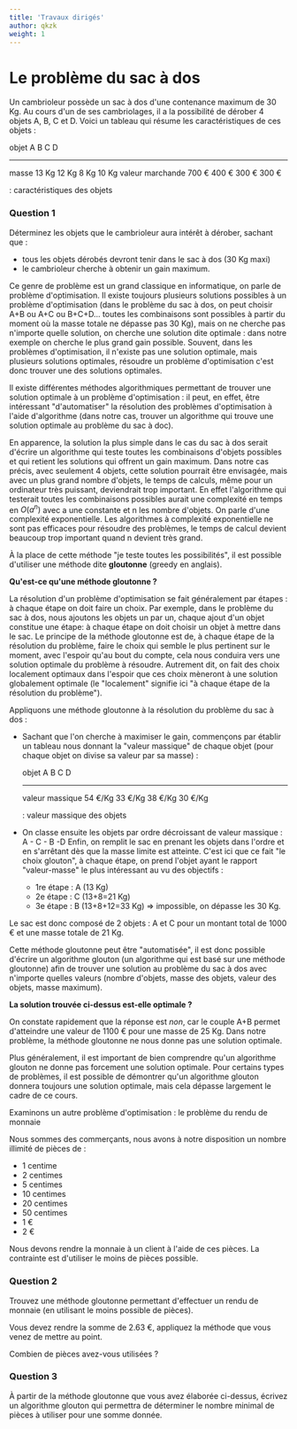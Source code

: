 ```yaml
---
title: 'Travaux dirigés'
author: qkzk
weight: 1
---
```


# Le problème du sac à dos

Un cambrioleur possède un sac à dos d'une contenance maximum de 30 Kg.
Au cours d'un de ses cambriolages, il a la possibilité de dérober 4
objets A, B, C et D. Voici un tableau qui résume les caractéristiques de
ces objets :

  objet              A       B       C       D
  ------------------ ------- ------- ------- -------
  masse              13 Kg   12 Kg   8 Kg    10 Kg
  valeur marchande   700 €   400 €   300 €   300 €

  : caractéristiques des objets


### Question 1

Déterminez les objets que le cambrioleur aura intérêt à dérober, sachant
que :

* tous les objets dérobés devront tenir dans le sac à dos (30 Kg maxi)
* le cambrioleur cherche à obtenir un gain maximum.



Ce genre de problème est un grand classique en informatique, on parle de
problème d'optimisation. Il existe toujours plusieurs solutions
possibles à un problème d'optimisation (dans le problème du sac à dos,
on peut choisir A+B ou A+C ou B+C+D... toutes les combinaisons sont
possibles à partir du moment où la masse totale ne dépasse pas 30 Kg),
mais on ne cherche pas n'importe quelle solution, on cherche une
solution dite optimale : dans notre exemple on cherche le plus grand
gain possible. Souvent, dans les problèmes d'optimisation, il n'existe
pas une solution optimale, mais plusieurs solutions optimales, résoudre
un problème d'optimisation c'est donc trouver une des solutions
optimales.

Il existe différentes méthodes algorithmiques permettant de trouver une
solution optimale à un problème d'optimisation : il peut, en effet,
être intéressant "d'automatiser" la résolution des problèmes
d'optimisation à l'aide d'algorithme (dans notre cas, trouver un
algorithme qui trouve une solution optimale au problème du sac à doc).

En apparence, la solution la plus simple dans le cas du sac à dos serait
d'écrire un algorithme qui teste toutes les combinaisons d'objets
possibles et qui retient les solutions qui offrent un gain maximum. Dans
notre cas précis, avec seulement 4 objets, cette solution pourrait être
envisagée, mais avec un plus grand nombre d'objets, le temps de
calculs, même pour un ordinateur très puissant, deviendrait trop
important. En effet l'algorithme qui testerait toutes les combinaisons
possibles aurait une complexité en temps en $O(a^n)$ avec a une constante
et n les nombre d'objets. On parle d'une complexité exponentielle. Les
algorithmes à complexité exponentielle ne sont pas efficaces pour
résoudre des problèmes, le temps de calcul devient beaucoup trop
important quand n devient très grand.

À la place de cette méthode "je teste toutes les possibilités", il est
possible d'utiliser une méthode dite **gloutonne** (greedy en anglais).

**Qu'est-ce qu'une méthode gloutonne ?**

La résolution d'un problème d'optimisation se fait généralement par
étapes : à chaque étape on doit faire un choix. Par exemple, dans le
problème du sac à dos, nous ajoutons les objets un par un, chaque ajout
d'un objet constitue une étape: à chaque étape on doit choisir un objet
à mettre dans le sac. Le principe de la méthode gloutonne est de, à
chaque étape de la résolution du problème, faire le choix qui semble le
plus pertinent sur le moment, avec l'espoir qu'au bout du compte, cela
nous conduira vers une solution optimale du problème à résoudre.
Autrement dit, on fait des choix localement optimaux dans l'espoir que
ces choix mèneront à une solution globalement optimale (le
"localement" signifie ici "à chaque étape de la résolution du
problème").

Appliquons une méthode gloutonne à la résolution du problème du sac à
dos :

* Sachant que l'on cherche à maximiser le gain, commençons par
  établir un tableau nous donnant la "valeur massique" de chaque
  objet (pour chaque objet on divise sa valeur par sa masse) :

    objet             A         B         C         D
    ----------------- --------- --------- --------- ---------
    valeur massique   54 €/Kg   33 €/Kg   38 €/Kg   30 €/Kg

    : valeur massique des objets


* On classe ensuite les objets par ordre décroissant de valeur
  massique : A - C - B -D
  Enfin, on remplit le sac en prenant les objets dans l'ordre et en
  s'arrêtant dès que la masse limite est atteinte. C'est ici que ce
  fait "le choix glouton", à chaque étape, on prend l'objet ayant
  le rapport "valeur-masse" le plus intéressant au vu des objectifs :

  * 1re étape : A (13 Kg)
  * 2e étape : C (13+8=21 Kg)
  * 3e étape : B (13+8+12=33 Kg) =\> impossible, on dépasse les 30
      Kg.

Le sac est donc composé de 2 objets : A et C pour un montant total de
1000 € et une masse totale de 21 Kg.

Cette méthode gloutonne peut être "automatisée", il est donc possible
d'écrire un algorithme glouton (un algorithme qui est basé sur une
méthode gloutonne) afin de trouver une solution au problème du sac à dos
avec n'importe quelles valeurs (nombre d'objets, masse des objets,
valeur des objets, masse maximum).

**La solution trouvée ci-dessus est-elle optimale ?**

On constate rapidement que la réponse est _non_, car le couple A+B permet
d'atteindre une valeur de 1100 € pour une masse de 25 Kg. Dans notre
problème, la méthode gloutonne ne nous donne pas une solution optimale.

Plus généralement, il est important de bien comprendre qu'un
algorithme glouton ne donne pas forcement une solution optimale. Pour
certains types de problèmes, il est possible de démontrer qu'un
algorithme glouton donnera toujours une solution optimale, mais cela
dépasse largement le cadre de ce cours.

Examinons un autre problème d'optimisation : le problème du rendu de
monnaie

Nous sommes des commerçants, nous avons à notre disposition un nombre
illimité de pièces de :

* 1 centime
* 2 centimes
* 5 centimes
* 10 centimes
* 20 centimes
* 50 centimes
* 1 €
* 2 €

Nous devons rendre la monnaie à un client à l'aide de ces pièces. La
contrainte est d'utiliser le moins de pièces possible.

### Question 2

Trouvez une méthode gloutonne permettant d'effectuer un rendu de
monnaie (en utilisant le moins possible de pièces).

Vous devez rendre la somme de 2.63 €, appliquez la méthode que vous
venez de mettre au point.

Combien de pièces avez-vous utilisées ?


### Question 3

À partir de la méthode gloutonne que vous avez élaborée ci-dessus,
écrivez un algorithme glouton qui permettra de déterminer le nombre
minimal de pièces à utiliser pour une somme donnée.
